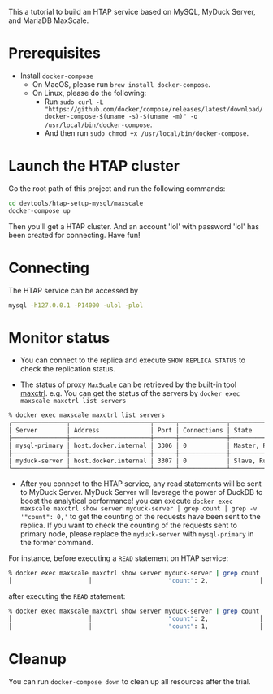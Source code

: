 This a tutorial to build an HTAP service based on MySQL, MyDuck Server, and MariaDB MaxScale.

# Prerequisites

* Install `docker-compose`
    * On MacOS, please run `brew install docker-compose`.
    * On Linux, please do the following:
        * Run `sudo curl -L "https://github.com/docker/compose/releases/latest/download/docker-compose-$(uname -s)-$(uname -m)" -o /usr/local/bin/docker-compose`.
        * And then run `sudo chmod +x /usr/local/bin/docker-compose`.

# Launch the HTAP cluster

Go the root path of this project and run the following commands:

```sh
cd devtools/htap-setup-mysql/maxscale
docker-compose up
```

Then you'll get a HTAP cluster. And an account 'lol' with password 'lol' has been created for connecting. Have fun!

# Connecting

The HTAP service can be accessed by

```sh
mysql -h127.0.0.1 -P14000 -ulol -plol
``` 

# Monitor status

* You can connect to the replica and execute `SHOW REPLICA STATUS` to check the replication status.

* The status of proxy `MaxScale` can be retrieved by the built-in tool [maxctrl](https://mariadb.com/kb/en/mariadb-maxscale-24-maxctrl/). e.g. You can get the status of the servers by `docker exec maxscale maxctrl list servers`
```bash
% docker exec maxscale maxctrl list servers                                            
┌───────────────┬──────────────────────┬──────┬─────────────┬─────────────────┬──────┬───────────────┐
│ Server        │ Address              │ Port │ Connections │ State           │ GTID │ Monitor       │
├───────────────┼──────────────────────┼──────┼─────────────┼─────────────────┼──────┼───────────────┤
│ mysql-primary │ host.docker.internal │ 3306 │ 0           │ Master, Running │      │ MySQL-Monitor │
├───────────────┼──────────────────────┼──────┼─────────────┼─────────────────┼──────┼───────────────┤
│ myduck-server │ host.docker.internal │ 3307 │ 0           │ Slave, Running  │      │ MySQL-Monitor │
└───────────────┴──────────────────────┴──────┴─────────────┴─────────────────┴──────┴───────────────┘
```

* After you connect to the HTAP service, any read statements will be sent to MyDuck Server. MyDuck Server will leverage the power of DuckDB to boost the analytical performance! you can execute `docker exec maxscale maxctrl show server myduck-server | grep count | grep -v '"count": 0,'` to get the counting of the requests have been sent to the replica. If you want to check the counting of the requests sent to primary node, please replace the `myduck-server` with `mysql-primary` in the former command.

For instance, before executing a `READ` statement on HTAP service:
```bash
% docker exec maxscale maxctrl show server myduck-server | grep count | grep -v '"count": 0,'
│                     │                     "count": 2,              │
```

after executing the `READ` statement:
```bash
% docker exec maxscale maxctrl show server myduck-server | grep count | grep -v '"count": 0,'
│                     │                     "count": 2,              │
│                     │                     "count": 1,              │
```

# Cleanup

You can run `docker-compose down` to clean up all resources after the trial.
